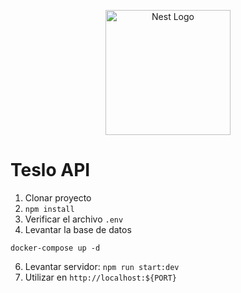 <p align="center">
  <a href="http://nestjs.com/" target="blank"><img src="https://nestjs.com/img/logo-small.svg" width="200" alt="Nest Logo" /></a>
</p>


# Teslo API

1. Clonar proyecto
2. ```npm install```
3. Verificar el archivo ```.env```
4. Levantar la base de datos
```
docker-compose up -d
```

6. Levantar servidor: ```npm run start:dev```
7. Utilizar en ```http://localhost:${PORT}```